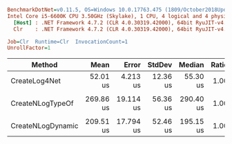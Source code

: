 ``` ini

BenchmarkDotNet=v0.11.5, OS=Windows 10.0.17763.475 (1809/October2018Update/Redstone5)
Intel Core i5-6600K CPU 3.50GHz (Skylake), 1 CPU, 4 logical and 4 physical cores
  [Host] : .NET Framework 4.7.2 (CLR 4.0.30319.42000), 64bit RyuJIT-v4.7.3362.0
  Clr    : .NET Framework 4.7.2 (CLR 4.0.30319.42000), 64bit RyuJIT-v4.7.3362.0

Job=Clr  Runtime=Clr  InvocationCount=1  
UnrollFactor=1  

```
|            Method |      Mean |     Error |   StdDev |    Median | Ratio | Rank |
|------------------ |----------:|----------:|---------:|----------:|------:|-----:|
|     CreateLog4Net |  52.01 us |  4.213 us | 12.36 us |  55.30 us |  1.00 |    1 |
|                   |           |           |          |           |       |      |
|  CreateNLogTypeOf | 269.86 us | 19.114 us | 56.36 us | 290.40 us |  1.00 |    1 |
|                   |           |           |          |           |       |      |
| CreateNLogDynamic | 209.51 us | 17.794 us | 52.46 us | 195.15 us |  1.00 |    1 |
